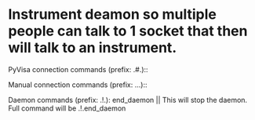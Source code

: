 # Instrument deamon so multiple people can talk to 1 socket that then will talk to an instrument.




PyVisa connection commands (prefix: .#.)::

Manual connection commands (prefix: ...)::


Daemon commands (prefix: .!.):
    end_daemon || This will stop the daemon. Full command will be .!.end_daemon
    